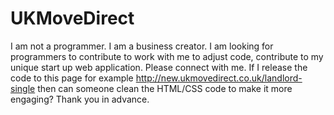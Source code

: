 # UKMoveDirect
I am not a programmer. I am a business creator. I am looking for programmers to contribute to work with me to adjust code, contribute to my unique start up web application. Please connect with me.  If I release the code to this page for example http://new.ukmovedirect.co.uk/landlord-single then can someone clean the HTML/CSS code to make it more engaging?
Thank you in advance.
